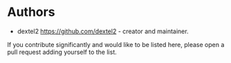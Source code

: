 # Authors

- dextel2 <https://github.com/dextel2> - creator and maintainer.

If you contribute significantly and would like to be listed here, please open a pull request adding yourself to the list.
